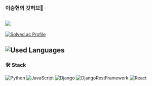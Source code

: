 ### 이승현의 깃허브👋

<!--
**honeyhyuni/honeyhyuni** is a ✨ _special_ ✨ repository because its `README.md` (this file) appears on your GitHub profile.

Here are some ideas to get you started:

- 🔭 I’m currently working on ...
- 🌱 I’m currently learning ...
- 👯 I’m looking to collaborate on ...
- 🤔 I’m looking for help with ...
- 💬 Ask me about ...
- 📫 How to reach me: ...
- 😄 Pronouns: ...
- ⚡ Fun fact: ...
-->

<a href="https://plastic-paneer-24d.notion.site/Study-ad3ba50bd5a24252b0de711ad77ffca8" target="_blank"><img src="https://img.shields.io/badge/Notion-000000?style=flat-square&logo=notion&logoColor=white"/></a>
---

[![Solved.ac Profile](http://mazassumnida.wtf/api/generate_badge?boj=tjfkqwkd001)](https://solved.ac/tjfkqwkd001)

<!--![honeyhyuni's GitHub stats](https://github-readme-stats.vercel.app/api?username=honeyhyuni&show_icons=true&theme=dark) -->

![Used Languages](https://github-readme-stats.vercel.app/api/top-langs/?username=honeyhyuni&layout=compact&theme=dark)
---

### 🛠 Stack
![Python](https://img.shields.io/badge/python-3776AB?style=for-the-badge&logo=python&logoColor=white)
![JavaScript](https://img.shields.io/badge/javascript-F7DF1E?style=for-the-badge&logo=javascript&logoColor=black)
![Django](https://img.shields.io/badge/django-092E20?style=for-the-badge&logo=django&logoColor=white)
![DjangoRestFramework](https://img.shields.io/badge/drf-092E20?style=for-the-badge&logo=django&logoColor=white)
![React](https://img.shields.io/badge/react-61DAFB?style=for-the-badge&logo=react&logoColor=black)

